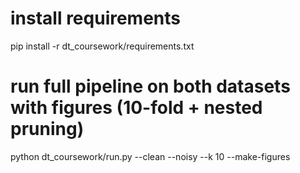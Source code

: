 # install requirements
pip install -r dt_coursework/requirements.txt

# run full pipeline on both datasets with figures (10-fold + nested pruning)
python dt_coursework/run.py --clean --noisy --k 10 --make-figures